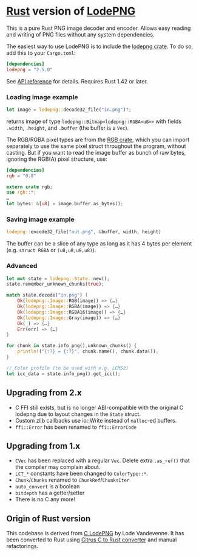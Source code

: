 # [Rust](https://www.rust-lang.org) version of [LodePNG](https://lodev.org/lodepng)

This is a pure Rust PNG image decoder and encoder. Allows easy reading and writing of PNG files without any system dependencies.

The easiest way to use LodePNG is to include the [lodepng crate](https://lib.rs/crates/lodepng).
To do so, add this to your `Cargo.toml`:

```toml
[dependencies]
lodepng = "2.5.0"
```

See [API reference](https://docs.rs/lodepng/) for details. Requires Rust 1.42 or later.

### Loading image example

```rust
let image = lodepng::decode32_file("in.png")?;
```

returns image of type `lodepng::Bitmap<lodepng::RGBA<u8>>` with fields `.width`, `.height`, and `.buffer` (the buffer is a `Vec`).

The RGB/RGBA pixel types are from the [RGB crate](https://lib.rs/crates/rgb), which you can import separately to use the same pixel struct throughout the program, without casting. But if you want to read the image buffer as bunch of raw bytes, ignoring the RGB(A) pixel structure, use:

```toml
[dependencies]
rgb = "0.8"
```

```rust
extern crate rgb;
use rgb::*;
…
let bytes: &[u8] = image.buffer.as_bytes();
```

### Saving image example

```rust
lodepng::encode32_file("out.png", &buffer, width, height)
```

The buffer can be a slice of any type as long as it has 4 bytes per element (e.g. `struct RGBA` or `(u8,u8,u8,u8)`).

### Advanced

```rust
let mut state = lodepng::State::new();
state.remember_unknown_chunks(true);

match state.decode("in.png") {
    Ok(lodepng::Image::RGB(image)) => {…}
    Ok(lodepng::Image::RGBA(image)) => {…}
    Ok(lodepng::Image::RGBA16(image)) => {…}
    Ok(lodepng::Image::Gray(image)) => {…}
    Ok(_) => {…}
    Err(err) => {…}
}

for chunk in state.info_png().unknown_chunks() {
    println!("{:?} = {:?}", chunk.name(), chunk.data());
}

// Color profile (to be used with e.g. LCMS2)
let icc_data = state.info_png().get_icc();
```

## Upgrading from 2.x

* C FFI still exists, but is no longer ABI-compatible with the original C lodepng due to layout changes in the `State` struct.
* Custom zlib callbacks use io::Write instead of `malloc`-ed buffers.
* `ffi::Error` has been renamed to `ffi::ErrorCode`

## Upgrading from 1.x

* `CVec` has been replaced with a regular `Vec`. Delete extra `.as_ref()` that the compiler may complain about.
* `LCT_*` constants have been changed to `ColorType::*`.
* `Chunk`/`Chunks` renamed to `ChunkRef`/`ChunksIter`
* `auto_convert` is a boolean
* `bitdepth` has a getter/setter
* There is no C any more!

## Origin of Rust version

This codebase is derived from [C LodePNG](https://lodev.org/lodepng/) by Lode Vandevenne. It has been converted to Rust using [Citrus C to Rust converter](https://gitlab.com/citrus-rs/citrus) and manual refactorings.

